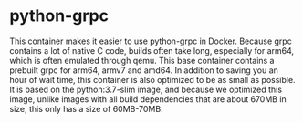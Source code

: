 # python-grpc

This container makes it easier to use python-grpc in Docker. Because grpc contains a lot of native C code,
builds often take long, especially for arm64, which is often emulated through qemu.
This base container contains a prebuilt grpc for arm64, armv7 and amd64. In addition to saving you an hour of wait time,
this container is also optimized to be as small as possible. It is based on the python:3.7-slim image,
and because we optimized this image, unlike images with all build dependencies that are about 670MB in size,
this only has a size of 60MB-70MB.

